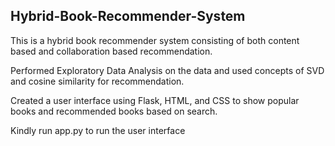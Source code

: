 ## Hybrid-Book-Recommender-System
This is a hybrid book recommender system consisting of both content based and collaboration based recommendation.

Performed Exploratory Data Analysis on the data and used concepts of SVD and cosine similarity for recommendation.

Created a user interface using Flask, HTML, and CSS to show popular books and recommended books based on search.

Kindly run app.py to run the user interface
